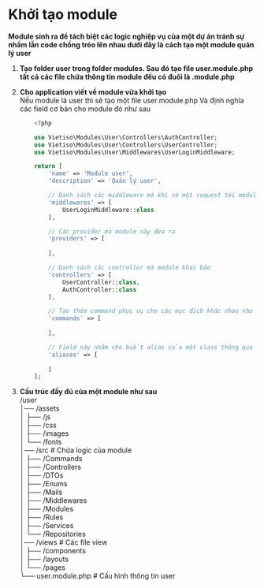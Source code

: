 # Khởi tạo module
**Module sinh ra để tách biệt các logic nghiệp vụ của một dự án tránh sự nhầm lẫn code chồng tréo lên nhau dưới đây là cách tạo một module quản lý user**

1. **Tạo folder user trong folder modules. Sau đó tạo file user.module.php tất cả các file chứa thông tin module đều có đuôi là .module.php**

2. **Cho application viết về module vừa khởi tạo**  
    Nếu module là user thì sẽ tạo một file user.module.php
    Và định nghĩa các field cơ bản cho module đó như sau
    ```php
        <?php

        use Vietiso\Modules\User\Controllers\AuthController;
        use Vietiso\Modules\User\Controllers\UserController;
        use Vietiso\Modules\User\Middlewares\UserLoginMiddleware;

        return [
            'name' => 'Module user',
            'description' => 'Quản lý user',

            // Danh sách các middleware mà khi có một request tới module này sẽ phải đi qua
            'middlewares' => [
                UserLoginMiddleware::class
            ],

            // Các provider mà module này đưa ra
            'providers' => [
                
            ],

            // Danh sách các controller mà module khai báo
            'controllers' => [
                UserController::class,
                AuthController::class
            ],

            // Tạo thêm command phục vụ cho các mục đích khác nhau như tạo command cronjob,...
            'commands' => [
                
            ],

            // Field này nhằm cho biết alias của một class thông qua hàm class_alias của php https://www.php.net/manual/en/function.class-alias.php
            'aliases' => [
                
            ]
        ];
    ```

3. **Cấu trúc đầy đủ của một module như sau**  
    /user    
    │── /assets    
    │   ├── /js    
    │   ├── /css    
    │   ├── /images    
    │   └── /fonts  
    │── /src                # Chứa logic của module  
    │   ├── /Commands  
    │   ├── /Controllers  
    │   ├── /DTOs   
    │   ├── /Enums   
    │   ├── /Mails  
    │   ├── /Middlewares  
    │   ├── /Modules  
    │   ├── /Rules  
    │   ├── /Services  
    │   └── /Repositories  
    │── /views              # Các file view  
    │   ├── /components  
    │   ├── /layouts  
    │   └── /pages  
    └── user.module.php     # Cấu hình thông tin user 